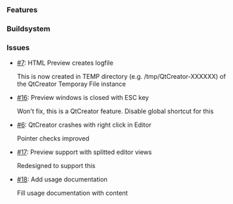 ### Features


### Buildsystem 


### Issues

* [#7](https://github.com/procitec/qtcreator-sphinx-plugin/issues/7): HTML Preview creates logfile

  This is now created in TEMP directory (e.g. /tmp/QtCreator-XXXXXX) of the QtCreator Temporay File instance

* [#16](https://github.com/procitec/qtcreator-sphinx-plugin/issues/16): Preview windows is closed with ESC key

  Won't fix, this is a QtCreator feature. Disable global shortcut for this

* [#6](https://github.com/procitec/qtcreator-sphinx-plugin/issues/6): QtCreator crashes with right click in Editor

  Pointer checks improved

* [#17](https://github.com/procitec/qtcreator-sphinx-plugin/issues/17): Preview support with splitted editor views
  
  Redesigned to support this

* [#18](https://github.com/procitec/qtcreator-sphinx-plugin/issues/18): Add usage documentation
  
  Fill usage documentation with content
